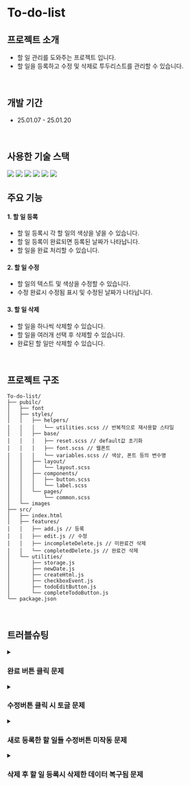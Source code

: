 # To-do-list


## 프로젝트 소개
- 할 일 관리를 도와주는 프로젝트 입니다. 
- 할 일을 등록하고 수정 및 삭제로 투두리스트를 관리할 수 있습니다.

<br />

## 개발 기간
- 25.01.07 - 25.01.20

<br />

## 사용한 기술 스택
<img src="https://img.shields.io/badge/Visual Studio-5C2D91?style=flat&logo=Visual Studio&logoColor=white"/>

<img src="https://img.shields.io/badge/HTML5-E34F26?style=flat-square&logo=html5&logoColor=white"/>

<img src="https://img.shields.io/badge/Scss-CC6699?style=flat-square&logo=Scss&logoColor=white"/>

<img src="https://img.shields.io/badge/Git-F05032?style=flat-square&logo=git&logoColor=white"/>

<img src="https://img.shields.io/badge/GitHub-181717?style=flat-square&logo=GitHub&logoColor=white"/>

<img src="https://img.shields.io/badge/JavaScript-F7DF1E?style=for-the-badge&logo=JavaScript&logoColor=white">

<br />

## 주요 기능
#### 1. 할 일 등록
- 할 일 등록시 각 할 일의 색상을 넣을 수 있습니다.
- 할 일 등록이 완료되면 등록된 날짜가 나타납니다.
- 할 일을 완료 처리할 수 있습니다.

#### 2. 할 일 수정
- 할 일의 텍스트 및 색상을 수정할 수 있습니다.
- 수정 완료시 수정됨 표시 및 수정된 날짜가 나타납니다.

#### 3. 할 일 삭제
- 할 일을 하나씩 삭제할 수 있습니다.
- 할 일을 여러개 선택 후 삭제할 수 있습니다.
- 완료된 할 일만 삭제할 수 있습니다.

<br />

## 프로젝트 구조

```
To-do-list/
├── pubilc/
│   ├── font
│   ├── styles/
│   │   ├── helpers/
│   │   │   └── utilities.scss // 반복적으로 재사용할 스타일
│   │   ├── base/
│   │   │   ├── reset.scss // default값 초기화
│   │   │   ├── font.scss // 웹폰트
│   │   │   └── variables.scss // 색상, 폰트 등의 변수명
│   │   ├── layout/
│   │   │   └── layout.scss
│   │   ├── components/
│   │   │   ├── button.scss
│   │   │   └── label.scss
│   │   └── pages/
│   │       └── common.scss
│   └── images
├── src/
│   ├── index.html
│   ├── features/
│   │   ├── add.js // 등록
│   │   ├── edit.js // 수정
│   │   ├── incompleteDelete.js // 미완료건 삭제
│   │   └── completedDelete.js // 완료건 삭제
│   └── utilities/
│       ├── storage.js
│       ├── newDate.js
│       ├── createHtml.js
│       ├── checkboxEvent.js
│       ├── todoEditButton.js
│       └── completeTodoButton.js
└── package.json
```
<br />

## 트러블슈팅
<details>
 <summary>
   
  ### 완료 버튼 클릭 문제  
  
  </summary>
  
  #### 문제
  완료된 할 일의 완료버튼 재클릭 시 다시 완료전 ui 상태로 돌아가는 문제 발생

  #### 해결
  if-else문을 사용하여 버튼 클릭 시 완료가 되어 있으면 return 처리해주고 alert창을 띄워 완료된 할 일을 알려줍니다.  
</details>
<details>
 <summary>
   
  ### 수정버튼 클릭 시 토글 문제  
  
  </summary>
  
  #### 문제
  2번째 할 일 수정버튼 클릭 시 1번째 할 일 수정버튼 이벤트가 동작

  #### 해결
  event.target을 이용하여 클릭한 요소를 찾은 후 이벤트 처리
</details>
<details>
 <summary>
   
  ### 새로 등록한 할 일들 수정버튼 미작동 문제 
  
  </summary>
  
  #### 문제
  기존에 할 일들은 수정버튼이벤트가 동작하지만 새로 등록한 할 일들은 수정버튼 이벤트가 동작하지 않는 문제 발생

  #### 해결
  할 일 등록시 수정버튼이 무조건 동작하도록 이벤트 연결 
</details>
<details>
 <summary>
   
  ### 삭제 후 할 일 등록시 삭제한 데이터 복구됨 문제 
  
  </summary>
  
  #### 문제
  할 일 삭제 처리후 새로운 할 일을 등록하면 이전에 삭제한 할 일들이 다시 복구되는 문제 발생

  #### 해결
  새로운 할 일을 등록하기전에 항상 로컬스토리지에서 최신 데이터를 불러온다 
</details>

